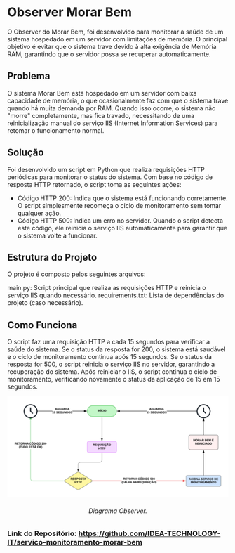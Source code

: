 # **Observer Morar Bem**

O Observer do Morar Bem, foi desenvolvido para monitorar a saúde de um sistema hospedado em um servidor com limitações de memória. O principal objetivo é evitar que o sistema trave devido à alta exigência de Memória RAM, garantindo que o servidor possa se recuperar automaticamente.

## **Problema**
O sistema Morar Bem está hospedado em um servidor com baixa capacidade de memória, o que ocasionalmente faz com que o sistema trave quando há muita demanda por RAM. Quando isso ocorre, o sistema não "morre" completamente, mas fica travado, necessitando de uma reinicialização manual do serviço IIS (Internet Information Services) para retomar o funcionamento normal.

## **Solução**
Foi desenvolvido um script em Python que realiza requisições HTTP periódicas para monitorar o status do sistema. Com base no código de resposta HTTP retornado, o script toma as seguintes ações:

- Código HTTP 200: Indica que o sistema está funcionando corretamente. O script simplesmente recomeça o ciclo de monitoramento sem tomar qualquer ação.
- Código HTTP 500: Indica um erro no servidor. Quando o script detecta este código, ele reinicia o serviço IIS automaticamente para garantir que o sistema volte a funcionar.

## **Estrutura do Projeto**
O projeto é composto pelos seguintes arquivos:

main.py: Script principal que realiza as requisições HTTP e reinicia o serviço IIS quando necessário.
requirements.txt: Lista de dependências do projeto (caso necessário).

## **Como Funciona**
O script faz uma requisição HTTP a cada 15 segundos para verificar a saúde do sistema.
Se o status da resposta for 200, o sistema está saudável e o ciclo de monitoramento continua após 15 segundos.
Se o status da resposta for 500, o script reinicia o serviço IIS no servidor, garantindo a recuperação do sistema.
Após reiniciar o IIS, o script continua o ciclo de monitoramento, verificando novamente o status da aplicação de 15 em 15 segundos.

<p>
    <div align="center">
        <img src="/docs/assets/diagramas/observer.jpg" alt="Diagrama Observer">
        <h6>Diagrama Observer.</h6>
    </div>
</p>

### Link do Repositório: https://github.com/IDEA-TECHNOLOGY-IT/servico-monitoramento-morar-bem